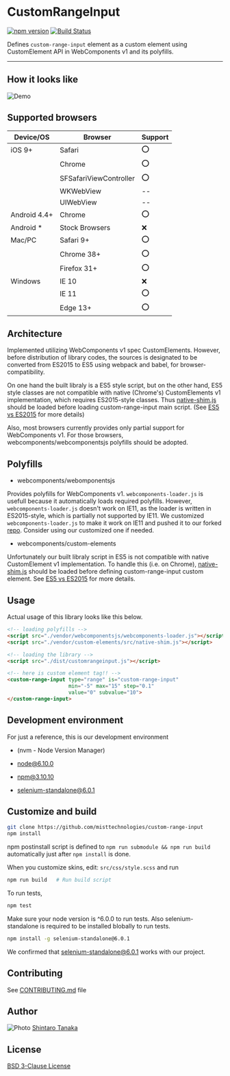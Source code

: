 # CustomRangeInput
[![npm version](https://badge.fury.io/js/custom-range-input.svg)](https://badge.fury.io/js/custom-range-input)
[![Build Status](https://travis-ci.org/misttechnologies/custom-range-input.svg?branch=master)](https://travis-ci.org/misttechnologies/custom-range-input)

Defines `custom-range-input` element as a custom element using
CustomElement API in WebComponents v1 and its polyfills.

---

## How it looks like

![Demo](http://i.imgur.com/qm1zwvL.png)

## Supported browsers

|Device/OS   |Browser               |Support|
|------------|----------------------|-------|
|iOS 9+      |Safari                |:o:    |
|            |Chrome                |:o:    |
|            |SFSafariViewController|:o:    |
|            |WKWebView             |--     |
|            |UIWebView             |--     |
|Android 4.4+|Chrome                |:o:    |
|Android *   |Stock Browsers        |:x:    |
|Mac/PC      |Safari 9+             |:o:    |
|            |Chrome 38+            |:o:    |
|            |Firefox 31+           |:o:    |
|Windows     |IE 10                 |:x:    |
|            |IE 11                 |:o:    |
|            |Edge 13+              |:o:    |

## Architecture

Implemented utilizing WebComponents v1 spec CustomElements.
However, before distribution of library codes, the sources is designated to be
converted from ES2015 to ES5 using webpack and babel, for browser-compatibility.

On one hand the built libraly is a ES5 style script, but on the other hand,
ES5 style classes are not compatible with native (Chrome's) CustomElements v1
implementation, which requires ES2015-style classes.
Thus [native-shim.js](https://github.com/webcomponents/custom-elements/blob/master/src/native-shim.js)
should be loaded before loading custom-range-input main script.
(See [ES5 vs ES2015](https://github.com/webcomponents/custom-elements#es5-vs-es2015) for more details)

Also, most browsers currently provides only partial support for WebComponents v1.
For those browsers, webcomponents/webcomponentsjs polyfills should be adopted.

## Polyfills

- webcomponents/webomponentsjs

Provides polyfills for WebComponents v1. `webcomponents-loader.js` is usefull
because it automatically loads required polyfills.
However, `webcomponents-loader.js` doesn't work on IE11, as the loader is
written in ES2015-style, which is partially not supported by IE11.
We customized `webcomponents-loader.js` to make it work on IE11 and pushed it to
our forked [repo](misttechnologies/webcomponentsjs#custom).
Consider using our customized one if needed.

- webcomponents/custom-elements

Unfortunately our built libraly script in ES5 is not compatible with native CustomElement v1
implementation. To handle this (i.e. on Chrome),
[native-shim.js](https://github.com/webcomponents/custom-elements/blob/master/src/native-shim.js)
should be loaded before defining custom-range-input custom element.
See [ES5 vs ES2015](https://github.com/webcomponents/custom-elements#es5-vs-es2015) for more details.

## Usage

Actual usage of this library looks like this below.

```html
<!-- loading polyfills -->
<script src="./vendor/webcomponentsjs/webcomponents-loader.js"></script>
<script src="./vendor/custom-elements/src/native-shim.js"></script>

<!-- loading the library -->
<script src="./dist/customrangeinput.js"></script>

<!-- here is custom element tag!! -->
<custom-range-input type="range" is="custom-range-input"
                    min="-5" max="15" step="0.1"
                    value="0" subvalue="10">
</custom-range-input>
```

## Development environment

For just a reference, this is our development environment

* (nvm - Node Version Manager)

* node@6.10.0

* npm@3.10.10

* selenium-standalone@6.0.1

## Customize and build

```sh
git clone https://github.com/misttechnologies/custom-range-input
npm install
```

npm postinstall script is defined to `npm run submodule && npm run build`
automatically just after `npm install` is done.

When you customize skins, edit: `src/css/style.scss` and run

```sh
npm run build   # Run build script
```

To run tests,

```sh
npm test
```

Make sure your node version is ^6.0.0 to run tests.
Also selenium-standalone is required to be installed blobally to run tests.

```sh
npm install -g selenium-standalone@6.0.1
```

We confirmed that selenium-standalone@6.0.1 works with our project.

## Contributing

See [CONTRIBUTING.md][] file

## Author

![Photo](https://avatars0.githubusercontent.com/u/1808432?v=3&s=80)
[Shintaro Tanaka](https://github.com/qpSHiNqp/)

## License

[BSD 3-Clause License][license]

[license]: https://opensource.org/licenses/BSD-3-Clause
[CONTRIBUTING.md]: https://github.com/misttechnologies/custom-range-input/blob/master/CONTRIBUTING.md
